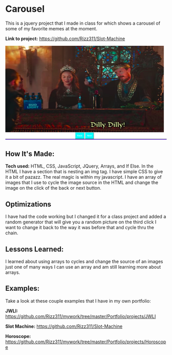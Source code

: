 # Carousel
This is a jquery project that I made in class for which shows a carousel of some of my favorite memes at the moment.

**Link to project:** https://github.com/Rizz311/Slot-Machine

![alt tag](https://github.com/Rizz311/Carousel/blob/master/Carousel/img/home.png)

## How It's Made:

**Tech used:** HTML, CSS, JavaScript, JQuery, Arrays, and If Else.
In the HTML I have a section that is nesting an img tag. I have simple CSS to give it a bit of pazazz. The real magic is within my javascript. I have an array of images that I use to cycle the image source in the HTML and change the image on the click of the back or next button.

## Optimizations
I have had the code working but I changed it for a class project and added a random generator that will give you a random picture on the third click I want to change it back to the way it was before that and cycle thru the chain.

## Lessons Learned:
I learned about using arrays to cycles and change the source of an images just one of many ways I can use an array and am still learning more about arrays.
## Examples:
Take a look at these couple examples that I have in my own portfolio:

**JWLI:** https://github.com/Rizz311/mywork/tree/master/Portfolio/projects/JWLI

**Slot Machine:** https://github.com/Rizz311/Slot-Machine

**Horoscope:** https://github.com/Rizz311/mywork/tree/master/Portfolio/projects/Horoscope



